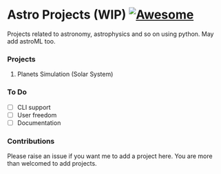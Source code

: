 # Astro Projects (WIP) [![Awesome](https://cdn.rawgit.com/sindresorhus/awesome/d7305f38d29fed78fa85652e3a63e154dd8e8829/media/badge.svg)](https://github.com/sindresorhus/awesome)
Projects related to astronomy, astrophysics and so on using python. May add astroML too. 

### Projects
1. Planets Simulation (Solar System)

### To Do
- [ ] CLI support
- [ ] User freedom 
- [ ] Documentation

### Contributions
Please raise an issue if you want me to add a project here. You are more than welcomed to add projects. 

